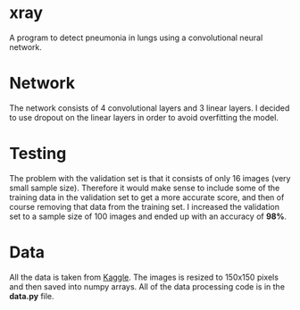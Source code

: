 # xray
A program to detect pneumonia in lungs using a convolutional neural network.
# Network
The network consists of 4 convolutional layers and 3 linear layers. I decided to use dropout on the linear layers in order to avoid overfitting the model.
# Testing
The problem with the validation set is that it consists of only 16 images (very small sample size). Therefore it would make sense to include some of the training data in the validation set to get a more accurate score, and then of course removing that data from the training set. I increased the validation set to a sample size of 100 images and ended up with an accuracy of **98%**.

# Data  
All the data is taken from [Kaggle](https://www.kaggle.com/datasets/paultimothymooney/chest-xray-pneumonia). The images is resized to 150x150 pixels and then saved into numpy arrays. All of the data processing code is in the **data.py** file.     
